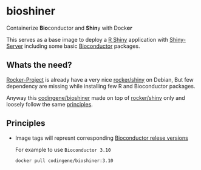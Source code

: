 # bioshiner
Containerize **Bio**conductor and **Shin**y with Dock**er**

This serves as a base image to deploy a [R Shiny] application with [Shiny-Server] including some basic [Bioconductor] packages.

## Whats the need?
[Rocker-Project] is already have a very nice [rocker/shiny] on Debian, But few dependency are missing while installing few R and Bioconductor packages. 

Anyway this [codingene/bioshiner] made on top of [rocker/shiny] only and loosely follow the same [principles].

## Principles
* Image tags will represnt corresponding [Bioconductor relese versions]

	For example to use `Bioconductor 3.10`
	```
	docker pull codingene/bioshiner:3.10
	```

[R Shiny]: https://shiny.rstudio.com/
[Shiny-Server]: https://rstudio.com/products/shiny/shiny-server/
[Bioconductor]: https://www.bioconductor.org/
[Rocker-Project]: https://www.rocker-project.org/
[rocker/shiny]: https://hub.docker.com/r/rocker/shiny/
[codingene/bioshiner]: https://hub.docker.com/r/codingene/bioshiner/
[Bioconductor relese versions]: https://bioconductor.org/about/release-announcements/#release-versions

[Principles]: #principles